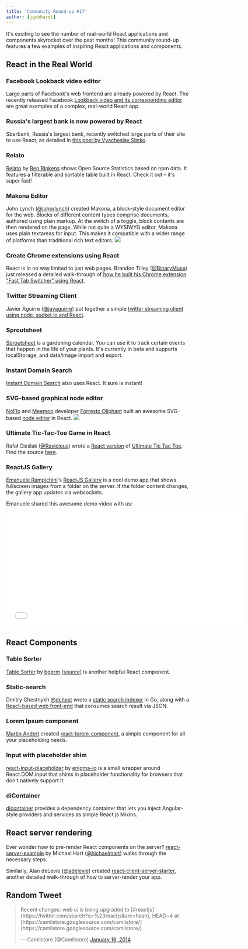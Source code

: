 ```yaml
---
title: 'Community Round-up #17'
author: [jgebhardt]
---
```


It's exciting to see the number of real-world React applications and components skyrocket over the past months! This community round-up features a few examples of inspiring React applications and components.

## React in the Real World

### Facebook Lookback video editor

Large parts of Facebook's web frontend are already powered by React. The recently released Facebook [Lookback video and its corresponding editor](https://www.facebook.com/lookback/edit/) are great examples of a complex, real-world React app.

### Russia's largest bank is now powered by React

Sberbank, Russia's largest bank, recently switched large parts of their site to use React, as detailed in [this post by Vyacheslav Slinko](https://groups.google.com/forum/#!topic/reactjs/Kj6WATX0atg).

### Relato

[Relato](https://bripkens.github.io/relato/) by [Ben Ripkens](https://github.com/bripkens) shows Open Source Statistics based on npm data. It features a filterable and sortable table built in React. Check it out &ndash; it's super fast!

### Makona Editor

John Lynch ([@johnrlynch](https://twitter.com/johnrlynch)) created Makona, a block-style document editor for the web. Blocks of different content types comprise documents, authored using plain markup. At the switch of a toggle, block contents are then rendered on the page. While not quite a WYSIWYG editor, Makona uses plain textareas for input. This makes it compatible with a wider range of platforms than traditional rich text editors.
[![](../images/blog/makona-editor.png)](https://johnthethird.github.io/makona-editor/)

### Create Chrome extensions using React

React is in no way limited to just web pages. Brandon Tilley ([@BinaryMuse](https://twitter.com/BinaryMuse)) just released a detailed walk-through of [how he built his Chrome extension "Fast Tab Switcher" using React](http://brandontilley.com/2014/02/24/creating-chrome-extensions-with-react.html).

### Twitter Streaming Client

Javier Aguirre ([@javaguirre](https://twitter.com/javaguirre)) put together a simple [twitter streaming client using node, socket.io and React](http://javaguirre.net/2014/02/11/twitter-streaming-api-with-node-socket-io-and-reactjs/).

### Sproutsheet

[Sproutsheet](http://sproutsheet.com/) is a gardening calendar. You can use it to track certain events that happen in the life of your plants. It's currently in beta and supports localStorage, and data/image import and export.

### Instant Domain Search

[Instant Domain Search](https://instantdomainsearch.com/) also uses React. It sure is instant!

### SVG-based graphical node editor

[NoFlo](http://noflojs.org/) and [Meemoo](http://meemoo.org/) developer [Forresto Oliphant](http://www.forresto.com/) built an awesome SVG-based [node editor](https://forresto.github.io/prototyping/react/) in React.
[![](../images/blog/react-svg-fbp.png)](https://forresto.github.io/prototyping/react/)

### Ultimate Tic-Tac-Toe Game in React

Rafał Cieślak ([@Ravicious](https://twitter.com/Ravicious)) wrote a [React version](https://ravicious.github.io/ultimate-ttt/) of [Ultimate Tic Tac Toe](http://mathwithbaddrawings.com/2013/06/16/ultimate-tic-tac-toe/). Find the source [here](https://github.com/ravicious/ultimate-ttt).

### ReactJS Gallery

[Emanuele Rampichini](https://github.com/lele85)'s [ReactJS Gallery](https://github.com/lele85/ReactGallery) is a cool demo app that shows fullscreen images from a folder on the server. If the folder content changes, the gallery app updates via websockets.

Emanuele shared this awesome demo video with us:

<iframe width="650" height="315" src="//www.youtube-nocookie.com/embed/jYcpaemt90M" frameborder="0" allowfullscreen></iframe>

## React Components

### Table Sorter

[Table Sorter](https://bgerm.github.io/react-table-sorter-demo/) by [bgerm](https://github.com/bgerm) [[source](https://github.com/bgerm/react-table-sorter-demo)] is another helpful React component.

### Static-search

Dmitry Chestnykh [@dchest](https://twitter.com/dchest) wrote a [static search indexer](https://github.com/dchest/static-search) in Go, along with a [React-based web front-end](http://www.codingrobots.com/search/) that consumes search result via JSON.

### Lorem Ipsum component

[Martin Andert](https://github.com/martinandert) created [react-lorem-component](https://github.com/martinandert/react-lorem-component), a simple component for all your placeholding needs.

### Input with placeholder shim

[react-input-placeholder](enigma-io/react-input-placeholder) by [enigma-io](@enigma-io) is a small wrapper around React.DOM.input that shims in placeholder functionality for browsers that don't natively support it.

### diContainer

[dicontainer](https://github.com/SpektrumFM/dicontainer) provides a dependency container that lets you inject Angular-style providers and services as simple React.js Mixins.

## React server rendering

Ever wonder how to pre-render React components on the server? [react-server-example](https://github.com/mhart/react-server-example) by Michael Hart ([@hichaelmart](https://twitter.com/hichaelmart)) walks through the necessary steps.

Similarly, Alan deLevie ([@adelevie](https://twitter.com/adelevie)) created [react-client-server-starter](https://github.com/adelevie/react-client-server-starter), another detailed walk-through of how to server-render your app.

## Random Tweet

<div><blockquote class="twitter-tweet" lang="en"><p>Recent changes: web ui is being upgraded to [#reactjs](https://twitter.com/search?q=%23reactjs&src=hash), HEAD~4 at [https://camlistore.googlesource.com/camlistore/](https://camlistore.googlesource.com/camlistore/)</p>&mdash; Camlistore (@Camlistore) <a href="https://twitter.com/Camlistore/status/423925795820539904">January 16, 2014</a></blockquote></div>
